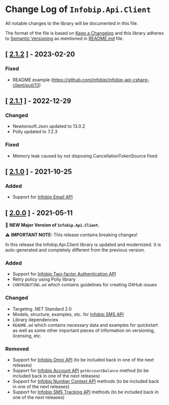 # Change Log of `Infobip.Api.Client`

All notable changes to the library will be documented in this file.

The format of the file is based on [Keep a Changelog](http://keepachangelog.com/)
and this library adheres to [Semantic Versioning](http://semver.org/) as mentioned in [README.md][readme] file.

## [ [2.1.2](https://github.com/infobip/infobip-api-csharp-client/releases/tag/2.1.2) ] - 2023-02-20
### Fixed
- README example (https://github.com/infobip/infobip-api-csharp-client/pull/13)

## [ [2.1.1](https://github.com/infobip/infobip-api-csharp-client/releases/tag/2.1.1) ] - 2022-12-29

### Changed
- Newtonsoft.Json updated to 13.0.2
- Polly updated to 7.2.3

### Fixed
- Memory leak caused by not disposing CancellationTokenSource fixed

## [ [2.1.0](https://github.com/infobip/infobip-api-csharp-client/releases/tag/2.1.0) ] - 2021-10-25

### Added
- Support for [Infobip Email API](https://www.infobip.com/docs/api#channels/email)


## [ [2.0.0](https://github.com/infobip/infobip-api-csharp-client/releases/tag/2.0.0) ] - 2021-05-11

🎉 **NEW Major Version of `Infobip.Api.Client`.**

⚠ **IMPORTANT NOTE:** This release contains breaking changes!

In this release the Infobip.Api.Client library is updated and modernized. It is auto-generated and completely different from the previous version.

### Added
- Support for [Infobip Two-factor Authentication API](https://www.infobip.com/docs/api#channels/sms/send-2fa-pin-code-over-sms)
- Retry policy using Polly library
- `CONTRIBUTING.md` which contains guidelines for creating GitHub issues

### Changed
- Targeting .NET Standard 2.0
- Models, structure, examples, etc. for [Infobip SMS API](https://www.infobip.com/docs/api#channels/sms)
- Library dependencies
- `README.md` which contains necessary data and examples for quickstart as well as some other important pieces of information on versioning, licensing, etc.

### Removed
- Support for [Infobip Omni API](https://www.infobip.com/docs/api#channels/omni-failover) (to be included back in one of the next releases)
- Support for [Infobip Account API](https://www.infobip.com/docs/api#platform-&-connectivity/account-management) `getAccountBalance` method (to be included back in one of the next releases)
- Support for [Infobip Number Context API](https://www.infobip.com/docs/api#platform-&-connectivity/number-lookup) methods (to be included back in one of the next releases)
- Support for [Infobip SMS Tracking API](https://www.infobip.com/docs/sms/tracking) methods (to be included back in one of the next releases)

[readme]: README.md
